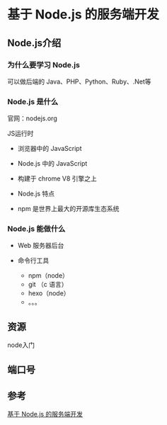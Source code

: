 # 基于 Node.js 的服务端开发

## Node.js介绍

### 为什么要学习 Node.js

可以做后端的 Java、PHP、Python、Ruby、.Net等

### Node.js 是什么

官网：nodejs.org

JS运行时

- 浏览器中的 JavaScript

- Node.js 中的 JavaScript
- 构建于 chrome V8 引擎之上
- Node.js 特点
- npm 是世界上最大的开源库生态系统

### Node.js 能做什么

- Web 服务器后台

- 命令行工具
  - npm（node）
  - git （c 语言）
  - hexo（node）
  - 。。。

## 资源

node入门

## 端口号



## 参考

[基于 Node.js 的服务端开发](https://nodejs.lipengzhou.com/)

 













